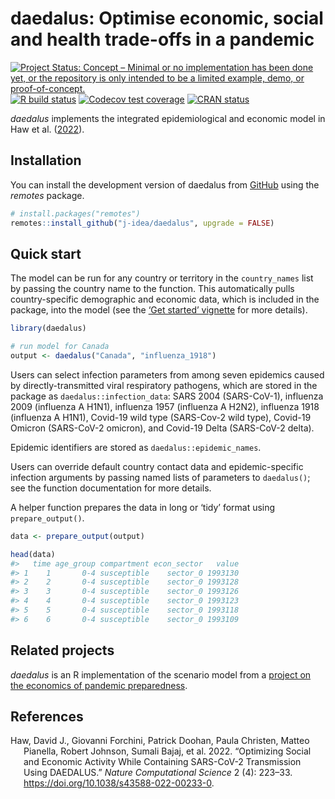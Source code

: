
<!-- README.md is generated from README.Rmd. Please edit that file -->

# daedalus: Optimise economic, social and health trade-offs in a pandemic

<!-- badges: start -->

[![Project Status: Concept – Minimal or no implementation has been done
yet, or the repository is only intended to be a limited example, demo,
or
proof-of-concept.](https://www.repostatus.org/badges/latest/concept.svg)](https://www.repostatus.org/#concept)
[![R build
status](https://github.com/j-idea/daedalus/workflows/R-CMD-check/badge.svg)](https://github.com/j-idea/daedalus/actions/workflows/R-CMD-check.yaml)
[![Codecov test
coverage](https://codecov.io/gh/j-idea/daedalus/branch/main/graph/badge.svg)](https://app.codecov.io/gh/j-idea/daedalus?branch=main)
[![CRAN
status](https://www.r-pkg.org/badges/version/daedalus)](https://CRAN.R-project.org/package=daedalus)
<!-- badges: end -->

*daedalus* implements the integrated epidemiological and economic model
in Haw et al. ([2022](#ref-haw2022)).

## Installation

You can install the development version of daedalus from
[GitHub](https://github.com/) using the *remotes* package.

``` r
# install.packages("remotes")
remotes::install_github("j-idea/daedalus", upgrade = FALSE)
```

## Quick start

The model can be run for any country or territory in the `country_names`
list by passing the country name to the function. This automatically
pulls country-specific demographic and economic data, which is included
in the package, into the model (see the [‘Get started’
vignette](https://jameel-institute.github.io/daedalus/articles/daedalus.html)
for more details).

``` r
library(daedalus)

# run model for Canada
output <- daedalus("Canada", "influenza_1918")
```

Users can select infection parameters from among seven epidemics caused
by directly-transmitted viral respiratory pathogens, which are stored in
the package as `daedalus::infection_data`: SARS 2004 (SARS-CoV-1),
influenza 2009 (influenza A H1N1), influenza 1957 (influenza A H2N2),
influenza 1918 (influenza A H1N1), Covid-19 wild type (SARS-Cov-2 wild
type), Covid-19 Omicron (SARS-CoV-2 omicron), and Covid-19 Delta
(SARS-CoV-2 delta).

Epidemic identifiers are stored as `daedalus::epidemic_names`.

Users can override default country contact data and epidemic-specific
infection arguments by passing named lists of parameters to
`daedalus()`; see the function documentation for more details.

A helper function prepares the data in long or ‘tidy’ format using
`prepare_output()`.

``` r
data <- prepare_output(output)

head(data)
#>   time age_group compartment econ_sector   value
#> 1    1       0-4 susceptible    sector_0 1993130
#> 2    2       0-4 susceptible    sector_0 1993128
#> 3    3       0-4 susceptible    sector_0 1993126
#> 4    4       0-4 susceptible    sector_0 1993123
#> 5    5       0-4 susceptible    sector_0 1993118
#> 6    6       0-4 susceptible    sector_0 1993109
```

## Related projects

*daedalus* is an R implementation of the scenario model from a [project
on the economics of pandemic
preparedness](https://github.com/robj411/p2_drivers).

## References

<div id="refs" class="references hanging-indent">

<div id="ref-haw2022">

Haw, David J., Giovanni Forchini, Patrick Doohan, Paula Christen, Matteo
Pianella, Robert Johnson, Sumali Bajaj, et al. 2022. “Optimizing Social
and Economic Activity While Containing SARS-CoV-2 Transmission Using
DAEDALUS.” *Nature Computational Science* 2 (4): 223–33.
<https://doi.org/10.1038/s43588-022-00233-0>.

</div>

</div>
